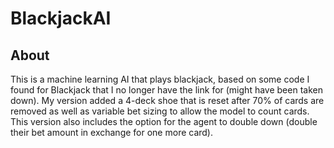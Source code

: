 # BlackjackAI

## About
This is a machine learning AI that plays blackjack, based on some code I found for Blackjack that I no longer have the link for (might have been taken down). 
My version added a 4-deck shoe that is reset after 70% of cards are removed as well as variable bet sizing to allow the model to count cards.  
This version also includes the option for the agent to double down (double their bet amount in exchange for one more card).
